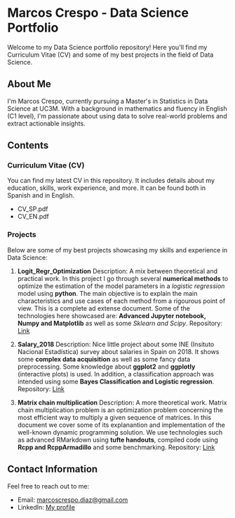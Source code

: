 # Marcos Crespo - Data Science Portfolio

Welcome to my Data Science portfolio repository! Here you'll find my Curriculum Vitae (CV) and some of my best projects in the field of Data Science.

## About Me

I'm Marcos Crespo, currently pursuing a Master's in Statistics in Data Science at UC3M. With a background in mathematics and fluency in English (C1 level), I'm passionate about using data to solve real-world problems and extract actionable insights.

## Contents

### Curriculum Vitae (CV)

You can find my latest CV in this repository. It includes details about my education, skills, work experience, and more. It can be found both in Spanish and in English.

- CV_SP.pdf
- CV_EN.pdf

### Projects

Below are some of my best projects showcasing my skills and experience in Data Science:

1. **Logit_Regr_Optimization**
   Description:  A mix between theoretical and practical work. In this project I go through several **numerical methods** to optimize the estimation of the model parameters in a *logistic regression* model using **python**. The main objective is to explain the main characteristics and use cases of each method from a rigourous point of view. This is a complete ad extense document. Some of the technologies here showcased are: **Advanced Jupyter notebook, Numpy and Matplotlib** as well as some *Sklearn and Scipy*.
   Repository: [Link](https://github.com/marcos-crespo/CV/tree/main/Logit_Regr_Optimization)

2. **Salary_2018**
   Description: Nice little project about some INE (Insituto Nacional Estadística) survey about salaries in Spain on 2018.
   It shows some **complex data acquisition** as well as some fancy data preprocessing. Some knowledge about **ggplot2** and **ggplotly** (interactive plots) is used.
   In addition, a classification approach was intended using some **Bayes Classification and Logistic regression**.
   Repository: [Link](https://github.com/marcos-crespo/CV/tree/main/Salary_2018)

3. **Matrix chain multiplication**
   Description: A more theoretical work. Matrix chain multiplication problem is an optimization problem concerning the most efficient way to multiply a given sequence of        matrices. In this document we cover some of its explanantion and implementation of the well-known dynamic programming solution. We use technologies such as advanced          RMarkdown using **tufte handouts**, compiled code using **Rcpp and RcppArmadillo** and some benchmarking.
   Repository: [Link](https://github.com/marcos-crespo/CV/tree/main/Matrix_Chain)


<!-- Add more projects as needed -->

## Contact Information

Feel free to reach out to me:

- Email: marcoscrespo.diaz@gmail.com
- LinkedIn: [My profile](https://www.linkedin.com/in/marcos-crespo-diaz/)

